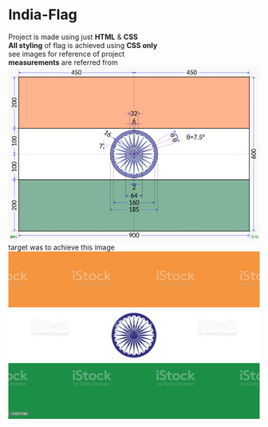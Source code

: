 # India-Flag

Project is made using just **HTML** & **CSS**    
**All styling** of flag is achieved using **CSS only**  
see images for reference of project  
**measurements** are referred from ![contruction-image](./Flag_of_India_(construction_sheet).png)  
target was to achieve this image ![flage-image](./flag_of_india.jpg)  
